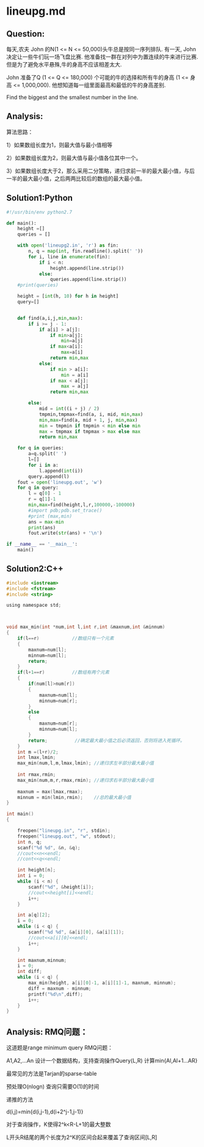 # lineupg.md

## Question:
每天,农夫 John 的N(1 <= N <= 50,000)头牛总是按同一序列排队. 有一天, John
决定让一些牛们玩一场飞盘比赛. 他准备找一群在对列中为置连续的牛来进行比赛.
但是为了避免水平悬殊,牛的身高不应该相差太大.

John 准备了Q (1 <= Q <= 180,000) 个可能的牛的选择和所有牛的身高 (1 <=
身高 <= 1,000,000). 他想知道每一组里面最高和最低的牛的身高差别.

Find the biggest and the smallest number in the line.

## Analysis:
算法思路： 

1）如果数组长度为1，则最大值与最小值相等 

2）如果数组长度为2，则最大值与最小值各位其中一个。 

3）如果数组长度大于2，那么采用二分策略，递归求前一半的最大最小值，与后一半的最大最小值，之后两两比较后的数组的最大最小值。

## Solution1:Python
```Python
#!/usr/bin/env python2.7

def main():
    height =[]
    queries = []

    with open('lineupg2.in', 'r') as fin:
        n, q = map(int, fin.readline().split(' '))
        for i, line in enumerate(fin):
            if i < n:
                height.append(line.strip())
            else:
                queries.append(line.strip())
    #print(queries)

    height = [int(h, 10) for h in height]
    query=[]


    def find(a,i,j,min,max):
        if i >= j - 1:
            if a[i] > a[j]:
                if min>a[j]:
                    min=a[j]
                if max<a[i]:
                    max=a[i]
                return min,max
            else:
                if min > a[i]:
                    min = a[i]
                if max < a[j]:
                    max = a[j]
                return min,max

        else:
            mid = int((i + j) / 2)
            tmpmin,tmpmax=find(a, i, mid, min,max)
            min,max=find(a, mid + 1, j, min,max)
            min = tmpmin if tmpmin < min else min
            max = tmpmax if tmpmax > max else max
            return min,max

    for q in queries:
        a=q.split(' ')
        l=[]
        for i in a:
            l.append(int(i))
        query.append(l)
    fout = open('lineupg.out', 'w')
    for q in query:
        l = q[0] - 1
        r = q[1]-1
        min,max=find(height,l,r,100000,-100000)
        #import pdb;pdb.set_trace()
        #print (max,min)
        ans = max-min
        print(ans)
        fout.write(str(ans) + '\n')

if __name__ == '__main__':
    main()
```


## Solution2:C++
```C
#include <iostream>
#include <fstream>
#include <string>

using namespace std;



void max_min(int *num,int l,int r,int &maxnum,int &minnum)  
{  
    if(l==r)            //数组只有一个元素  
    {  
        maxnum=num[l];  
        minnum=num[l];  
        return;  
    }  
    if(l+1==r)          //数组有两个元素  
    {  
        if(num[l]>num[r])  
        {  
            maxnum=num[l];  
            minnum=num[r];  
        }  
        else  
        {  
            maxnum=num[r];  
            minnum=num[l];  
        }  
        return;          //确定最大最小值之后必须返回，否则将进入死循环。  
    }  
    int m =(l+r)/2;  
    int lmax,lmin;  
    max_min(num,l,m,lmax,lmin); //递归求左半部分最大最小值  
  
    int rmax,rmin;  
    max_min(num,m,r,rmax,rmin); //递归求右半部分最大最小值  
  
    maxnum = max(lmax,rmax);  
    minnum = min(lmin,rmin);    //总的最大最小值  
}  

int main()
{

	freopen("lineupg.in", "r", stdin);
	freopen("lineupg.out", "w", stdout);
	int n, q;
	scanf("%d %d", &n, &q);
	//cout<<n<<endl;
	//cont<<q<<endl;

	int height[n];
	int i = 0;
	while (i < n) {
		scanf("%d", &height[i]);
		//cout<<height[i]<<endl;
		i++;
	}

	int a[q][2];
	i = 0;
	while (i < q) {
		scanf("%d %d", &a[i][0], &a[i][1]);
		//cout<<a[i][0]<<endl;
		i++;
	}

	int maxnum,minnum;
	i = 0;
	int diff;
	while (i < q) {
		max_min(height, a[i][0]-1, a[i][1]-1, maxnum, minnum);
		diff = maxnum - minnum;
		printf("%d\n",diff);		
		i++;
	}  
}
```

## Analysis: RMQ问题：
这道题是range minimum query RMQ问题：

A1,A2,...An 设计一个数据结构，支持查询操作Query(L,R) 计算min{Al,Al+1...AR}

最常见的方法是Tarjan的sparse-table

预处理O(nlogn) 查询只需要O(1)的时间

递推的方法

d(i,j)=min{d(i,j-1),d(i+2^j-1,j-1)}

对于查询操作，K使得2^k<R-L+1的最大整数

L开头R结尾的两个长度为2^K的区间合起来覆盖了查询区间[L,R] 
